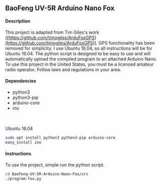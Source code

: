## BaoFeng UV-5R Arduino Nano Fox ##

#### Description ####
This project is adapted from Tim Giles's work ([https://github.com/timogiles/ArduFoxGPS](https://github.com/timogiles/ArduFoxGPS)). GPS functionality has been removed for simplicity. I use Ubuntu 16.04, so all instructions will be for Ubuntu 16.04. The python script is designed to be easy to use and will automatically upload the compiled program to an attached Arduino Nano. To use this project in the United States, you must be a licensed amateur radio operator. Follow laws and regulations in your area.

#### Dependencies ####
- python3
- python3-pip
- arduino-core
- ino

<br><br>
Ubuntu 16.04
```bash
sudo apt install python3 python3-pip arduino-core  
easy_install ino
```

#### Instructions ####
To use the project, simple run the python script.
```bash
cd BaoFeng-UV-5R-Arduino-Nano-Fox/src
./program-fox.py
```